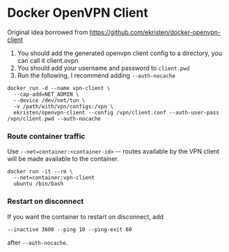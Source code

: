 # Docker OpenVPN Client

Original idea borrowed from https://github.com/ekristen/docker-openvpn-client

1. You should add the generated openvpn client config to a directory, you can call it client.ovpn
2. You should add your username and password to `client.pwd`
3. Run the following, I recommend adding `--auth-nocache`

```
docker run -d --name vpn-client \
  --cap-add=NET_ADMIN \
  --device /dev/net/tun \
  -v /path/with/vpn/configs:/vpn \
  ekristen/openvpn-client --config /vpn/client.conf --auth-user-pass /vpn/client.pwd --auth-nocache
```

### Route container traffic

Use `--net=container:<container-id>` -- routes available by the VPN client will be made available to the container.

```
docker run -it --rm \
  --net=container:vpn-client
  ubuntu /bin/bash
```

### Restart on disconnect
If you want the container to restart on disconnect, add 
```
--inactive 3600 --ping 10 --ping-exit 60
```
after `--auth-nocache`.
